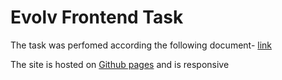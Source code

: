 # Evolv Frontend Task

The task was perfomed according the following document- [link](https://drive.google.com/file/d/1CfTmUsYBcZcSoteonzIBErjT4Kyjx4Jt/view)

The site is hosted on [Github pages](https://rohan-musk.github.io/evolv_frontend/) and is responsive


